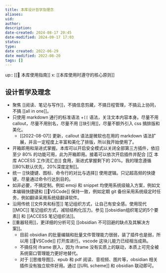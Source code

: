 ```yaml
---
title: 本库设计哲学及理念
aliases: 
uid: 
author: 
description: 
date-created: 2024-08-17 20:45
date-modified: 2024-09-17 17:03
status: 
type: 
date created: 2022-06-29
date modified: 2022-08-20
tags: []
---
```


up:: [[🧰 本库使用指南]]
x: [[本库使用时遵守的核心原则]]

## 设计哲学及理念

- 聚焦 [[阅读、笔记与写作]]，不搞信息剪藏，不搞日程管理，不搞云上协同，不搞 [[all in one]]。
- 只使用 markdown 通行的标准语法 +`[[` 语法，关注文本内容本身。尽量不用 callout，尽量不用别名，尽量不用 [[块引用]]，尽量不额外引入 css 搞排版和美化。
	- [[2022-08-07]] 更新，callout 语法是微软也在用的 markdown 语法扩展，并且一定程度上丰富和美化了排版，所以我开始使用了。
- 开箱即用和渐进式掌握。本库可以开启安全模式以关闭全部第三方插件，依旧至少 80% 的功能可用，此为开箱即用。接着可以依次开启插件并配合 [[∑ 本库 ACCESS 工作流汇总]] 食用，渐进式掌握剩下的 20%。我的理念遵循 [[80%默认优先，20%深度定制]]。
- 统一 [[快捷键、图标、命令行的对比与选择]] 使用逻辑。只记超高频的快捷键，尽量通过命令行达到目的。
- 如非必要，不搞定制。例如 emoji 和 snippet 均使用系统级输入方案，例如文本编辑快捷键和 [[🤖VSCode]] 保持一致，例如定期 git 备份采用系统级定时任务，例如翻译采用系统级翻译软件。
- 沿用传统 [[文件夹和标签]] 笔记组织方式，让自己有安全感。使用现代 [[MOC]] 笔记组织方式，减轻结构化压力。参见 [[obsidian组织笔记的5个要素]] 和 [[ACCESS 笔记组织法]]。
- [[重器轻用]]，更详细的分析可见 [[obsidian 不可回避的缺点及其解决方案]]。
	- 目前 obsidian 的批量编辑和批量文件管理能力很弱，装了插件也是弱，所以用 [[🤖VSCode]] 打开库进行。vscode 这块儿能力已经相当成熟。
	- 不搞任何 iframe 嵌入，因为 iframe 没有实质上的联动，本质上可完全被系统窗口管理能力更好地替代。
	- 对于 [[思维导图]]、epub 和 pdf 阅读、音视频、图片等，obsidian 相关插件没有独立软件好用。通过 [[URL scheme]] 和 obsidian 联动即可。
